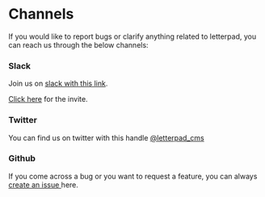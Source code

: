 # Channels

If you would like to report bugs or clarify anything related to letterpad, you can reach us through the below channels:

### Slack

Join us on [slack with this link](https://letterpad.slack.com/).

[Click here](https://tinyurl.com/letterpad-invite) for the invite.

### Twitter

You can find us on twitter with this handle [@letterpad\_cms](https://twitter.com/letterpad_cms)

### Github

If you come across a bug or you want to request a feature, you can always [create an issue ](https://github.com/letterpad/letterpad/issues/new)here.

